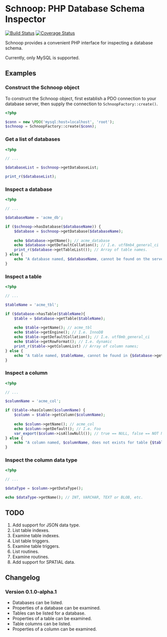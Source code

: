 # Schnoop: PHP Database Schema Inspector

[![Build Status](https://travis-ci.org/courtney-miles/schnoop.svg?branch=master)](https://travis-ci.org/courtney-miles/schnoop) [![Coverage Status](https://coveralls.io/repos/github/courtney-miles/schnoop/badge.svg?branch=master)](https://coveralls.io/github/courtney-miles/schnoop?branch=master)

Schnoop provides a convenient PHP interface for inspecting a database schema.

Currently, only MySQL is supported.

## Examples

### Construct the Schnoop object

To construct the Schnoop object, first establish a PDO connection to your database server, then supply the connection to `SchnoopFactory::create()`.

```php
<?php

$conn = new \PDO('mysql:host=localhost', 'root');
$schnoop = SchnoopFactory::create($conn);
```

### Get a list of databases

```php
<?php

// ...

$databaseList = $schnoop->getDatabaseList;

print_r($databaseList);
```

### Inspect a database

```php
<?php

// ...

$databaseName = 'acme_db';

if ($schnoop->hasDatabase($databaseName)) {
    $database = $schnoop->getDatabase($databaseName);
    
    echo $database->getName(); // acme_database
    echo $database->getDefaultCollation(); // I.e. utf8mb4_general_ci
    print_r($database->getTableList()); // Array of table names.
} else {
    echo "A database named, $databaseName, cannot be found on the server.";
}
```

### Inspect a table

```php
<?php

// ...

$tableName = 'acme_tbl';

if ($database->hasTable($tableName){
    $table = $database->getTable($tableName);
    
    echo $table->getName(); // acme_tbl
    echo $table->getEngine(); // I.e. InnoDB
    echo $table->getDefaultCollation(); // I.e. utf8mb_general_ci
    echo $table->getRowFormat(); // I.e. dynamic
    print_r($table->getColumnList) // Array of column names;
} else {
    echo "A table named, $tableName, cannot be found in {$database->getName()}";
}
```

### Inspect a column

```php
<?php

// ...

$columnName = 'acme_col';

if ($table->hasColumn($columnName) {
    $column = $table->getColumn($columnName);
    
    echo $column->getName(); // acme_col
    echo $column->getDefault(); // I.e. Foo
    var_export($column->isAllowNull()); // true == NULL, false == NOT NULL.
} else {
    echo "A column named, $columnName, does not exists for table {$table->getName()}.";
}
```

### Inspect the column data type

```php
<?php

// ...

$dataType = $column->getDataType();

echo $dataType->getName(); // INT, VARCHAR, TEXT or BLOB, etc.
```

## TODO

1. Add support for JSON data type.
2. List table indexes.
3. Examine table indexes.
4. List table triggers.
5. Examine table triggers.
6. List routines.
7. Examine routines.
8. Add support for SPATIAL data.

## Changelog

### Version 0.1.0-alpha.1

* Databases can be listed.
* Properties of a database can be examined.
* Tables can be listed for a database.
* Properties of a table can be examined.
* Table columns can be listed.
* Properties of a column can be examined.
